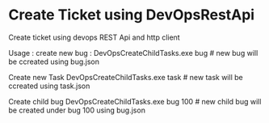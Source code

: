 # Create Ticket using DevOpsRestApi
Create ticket using devops REST Api and http client

Usage :
create new bug :
DevOpsCreateChildTasks.exe bug # new bug will be ccreated using bug.json

Create new Task
DevOpsCreateChildTasks.exe task # new task will be ccreated using task.json

Create child bug
DevOpsCreateChildTasks.exe bug 100 # new child bug will be created under bug 100 using bug.json


